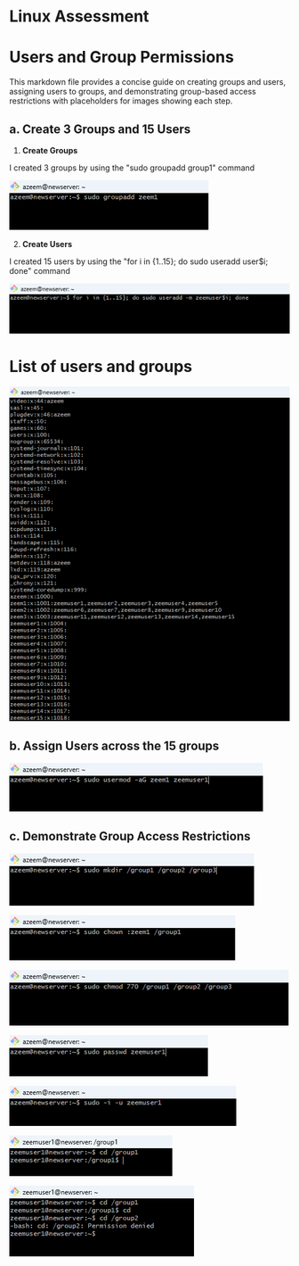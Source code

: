 # Linux Assessment
# Users and Group Permissions


This markdown file provides a concise guide on creating groups and users, assigning users to groups, and demonstrating group-based access restrictions with placeholders for images showing each step.


## a. Create 3 Groups and 15 Users

1. **Create Groups**

I created 3 groups by using the "sudo groupadd group1" command

![create groups](screenshots/create_groups.png)

2. **Create Users**

I created 15 users by using the "for i in {1..15}; do sudo useradd user$i; done" command

![create users](screenshots/create_users.png)

# List of users and groups

![list of users and groups](screenshots/list_users_groups.png)

## b. Assign Users across the 15 groups

![adding users to groups](screenshots/add_users_to_groups.png)

## c.  Demonstrate Group Access Restrictions

![create_directories](screenshots/create_directories.png)

![group_ownership](screenshots/group_ownership.png)

![setting_permissions](screenshots/setting_permissions.png)

![setting_user_passwords](screenshots/setting_user_passwords.png)

![switch_users](screenshots/switch_users.png)

![directory_accessed](screenshots/directory_accessed.png)

![permission_denied](screenshots/permission_denied.png)


